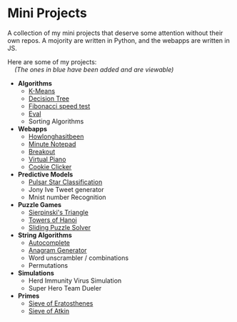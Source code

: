 # Mini Projects

A collection of my mini projects that deserve some attention without their own repos. A mojority are written in Python, and the webapps are written in JS.

Here are some of my projects:  
    *(The ones in blue have been added and are viewable)*

- **Algorithms**
  - [K-Means](algorithms/kmeans)
  - [Decision Tree](algorithms/decision-tree)
  - [Fibonacci speed test](algorithms/fibonacci)
  - [Eval](algorithms/eval)
  - Sorting Algorithms
- **Webapps**
  - [Howlonghasitbeen](webapps/howlonghasitbeen)
  - [Minute Notepad](webapps/minute-notepad)
  - [Breakout](webapps/breakout)
  - [Virtual Piano](webapps/virtual-piano)
  - [Cookie Clicker](webapps/cookie-clicker)
- **Predictive Models**
  - [Pulsar Star Classification](predictive-models/pulsar-star-classification)
  - Jony Ive Tweet generator
  - Mnist number Recognition
- **Puzzle Games**
  - [Sierpinski's Triangle](puzzle-games/sierpinskis-triangle)
  - [Towers of Hanoi](puzzle-games/towers-of-hanoi)
  - [Sliding Puzzle Solver](puzzle-games/sliding-puzzle)
- **String Algorithms**
  - [Autocomplete](word-algorithms/autocomplete)
  - [Anagram Generator](word-algorithms/anagrams)
  - Word unscrambler / combinations
  - Permutations
- **Simulations**
  - Herd Immunity Virus Simulation
  - Super Hero Team Dueler
- **Primes**
  - [Sieve of Eratosthenes](primes/sieve-of-eratosthenes)
  - [Sieve of Atkin](primes/sieve-of-atkin)
